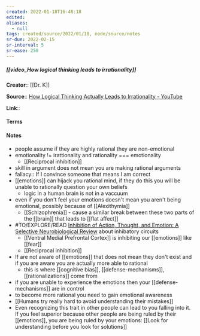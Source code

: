 ```yaml
---
created: 2022-01-18T16:48:18 
edited: 
aliases:
  - null
tags: created/source/2022/01/18, node/source/notes
sr-due: 2022-02-15
sr-interval: 5
sr-ease: 250
---
```


##### [[video_How logical thinking leads to irrationality]]
**Creator**::  [[Dr. K]]

**Source**:: [How Logical Thinking Actually Leads to Irrationality - YouTube](https://www.youtube.com/watch?v=ByYUd6DESQk)

**Link**:: 

#### Terms

#### Notes

- people assume if they are highly rational they are non-emotional
- emotionality != irattionality and rationality === emotionality
	- [[Reciprocal inhibition]]
- skill in argument does not mean you are making rational arguments
- fallacy:: If I convince someone that means I am correct
- [[emotions]] can hijack you rational mind, if they do this you will be unable to rationally question your own beliefs
	- logic in a human brain is not in a vaccuum
- even if you don't feel your emotions doesn't mean you aren't being emotional, possibly because of [[Alexithymia]] 
	- [[Schizophrenia]] - cause a similar break between these two parts of the [[brain]] that leads to [[flat affect]]
- #TO/EXPLORE/READ [Inhibition of Action, Thought, and Emotion: A Selective Neurobiological Review](https://www.ncbi.nlm.nih.gov/pmc/articles/PMC2396584/) about inhibatory circuits
	- [[Ventral Medial Prefrontal Cortex]] is inhibiting our [[emotions]] like [[fear]]
	- [[Reciprocal inhibition]]
- If are not aware of [[emotions]] that does not mean they don't exist and if you are aware you are actually more able to rational
	- this is where [[cognitive bias]], [[defense-mechanisms]], [[rationalizations]] come from
- if you are unable to experience the emotions then your [[defense-mechanisms]] are in control 
- to become more rational you need to gain emotional awareness
- [[Humans try really hard to avoid understanding their mistakes]]
- Even recognizing this trait in other people can lead to you falling into it. If you feel superior because other people are being ruled by their [[emotions]], you are being ruled by your emotions: [[Look for understanding before you look for solutions]]